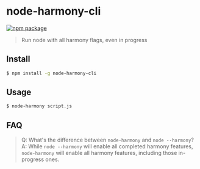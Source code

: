 # node-harmony-cli
[![npm package](https://img.shields.io/npm/v/node-harmony-cli.svg?style=flat-square)](https://www.npmjs.org/package/node-harmony-cli)

> Run node with all harmony flags, even in progress

## Install
```sh
$ npm install -g node-harmony-cli
```

## Usage
```sh
$ node-harmony script.js
```

## FAQ
> Q: What's the difference between `node-harmony` and `node --harmony`?
A: While `node --harmony` will enable all completed harmony features, `node-harmony` will enable all harmony features, including those in-progress ones.